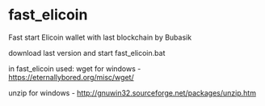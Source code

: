 # fast_elicoin
Fast start Elicoin wallet with last blockchain by Bubasik

download last version and start fast_elicoin.bat

in fast_elicoin used:
wget for windows - https://eternallybored.org/misc/wget/

unzip for windows - http://gnuwin32.sourceforge.net/packages/unzip.htm
